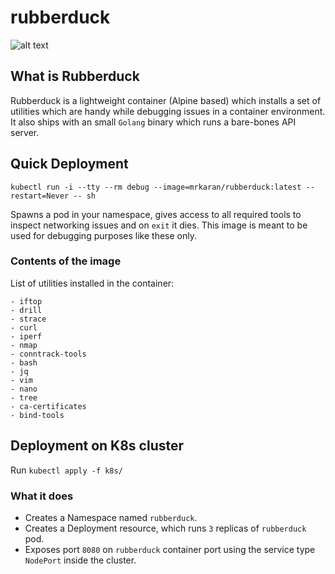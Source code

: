 # rubberduck

![alt text](http://rubberduckvba.com/Content/Images/ducky-color.png)

## What is Rubberduck

Rubberduck is a lightweight container (Alpine based) which installs a set of utilities which are handy while debugging issues in a container environment.
It also ships with an small `Golang` binary which runs a bare-bones API server.

## Quick Deployment

`kubectl run -i --tty --rm debug --image=mrkaran/rubberduck:latest --restart=Never -- sh`

Spawns a pod in your namespace, gives access to all required tools to inspect networking issues and on `exit` it dies. This image is meant to be used for debugging purposes like these only.

### Contents of the image

List of utilities installed in the container:

    - iftop
    - drill
    - strace
    - curl
    - iperf
    - nmap
    - conntrack-tools
    - bash
    - jq
    - vim
    - nano
    - tree
    - ca-certificates
    - bind-tools

## Deployment on K8s cluster

Run `kubectl apply -f k8s/`

### What it does

- Creates a Namespace named `rubberduck`.
- Creates a Deployment resource, which runs `3` replicas of `rubberduck` pod.
- Exposes port `8080` on `rubberduck` container port using the service type `NodePort` inside the cluster.
